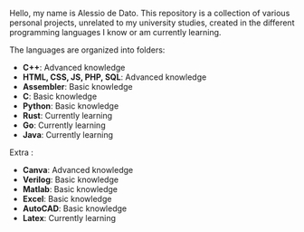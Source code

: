 Hello, my name is Alessio de Dato. This repository is a collection of various personal projects, unrelated to my university studies, created in the different programming languages I know or am currently learning.

The languages are organized into folders:
- **C++**: Advanced knowledge
- **HTML, CSS, JS, PHP, SQL**: Advanced knowledge
- **Assembler**: Basic knowledge
- **C**: Basic knowledge
- **Python**: Basic knowledge
- **Rust**: Currently learning
- **Go**: Currently learning
- **Java**: Currently learning

Extra :
- **Canva**: Advanced knowledge
- **Verilog**: Basic knowledge
- **Matlab**: Basic knowledge
- **Excel**: Basic knowledge
- **AutoCAD**: Basic knowledge
- **Latex**: Currently learning
